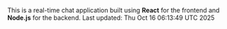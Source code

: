 This is a real-time chat application built using **React** for the frontend and **Node.js** for the backend.
Last updated: Thu Oct 16 06:13:49 UTC 2025
